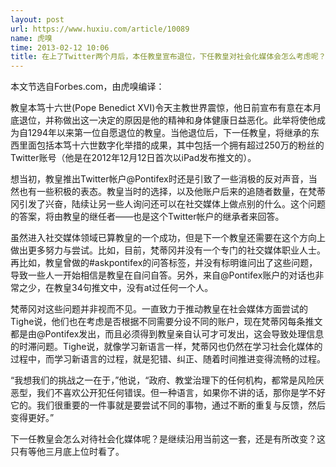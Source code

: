 ```yaml
---
layout: post
url: https://www.huxiu.com/article/10089
name: 虎嗅
time: 2013-02-12 10:06
title: 在上了Twitter两个月后，本任教皇宣布退位，下任教皇对社会化媒体会怎么考虑呢？
---
```

本文节选自Forbes.com，由虎嗅编译：

教皇本笃十六世(Pope Benedict XVI)令天主教世界震惊，他日前宣布有意在本月底退位，并称做出这一决定的原因是他的精神和身体健康日益恶化。此举将使他成为自1294年以来第一位自愿退位的教皇。当他退位后，下一任教皇，将继承的东西里面包括本笃十六世数字化举措的成果，其中包括一个拥有超过250万的粉丝的Twitter账号（他是在2012年12月12日首次以iPad发布推文的）。

想当初，教皇推出Twitter帐户@Pontifex时还是引致了一些消极的反对声音，当然也有一些积极的表态。教皇当时的选择，以及他账户后来的追随者数量，在梵蒂冈引发了兴奋，陆续让另一些人询问还可以在社交媒体上做点别的什么。这个问题的答案，将由教皇的继任者——也是这个Twitter帐户的继承者来回答。

虽然进入社交媒体领域已算教皇的一个成功，但是下一个教皇还需要在这个方向上做出更多努力与尝试。比如，目前，梵蒂冈并没有一个专门的社交媒体职业人士。再比如，教皇曾做的#askpontifex的问答标签，并没有标明谁问出了这些问题，导致一些人一开始相信是教皇在自问自答。另外，来自@Pontifex账户的对话也非常之少，在教皇34句推文中，没有at过任何一个人。

梵蒂冈对这些问题并非视而不见。一直致力于推动教皇在社会媒体方面尝试的Tighe说，他们也在考虑是否根据不同需要分设不同的账户，现在梵蒂冈每条推文都是由@Pontifex发出，而且必须得到教皇亲自认可才可发出，这会导致处理信息的时滞问题。Tighe说，就像学习新语言一样，梵蒂冈也仍然在学习社会化媒体的过程中，而学习新语言的过程，就是犯错、纠正、随着时间推进变得流畅的过程。

“我想我们的挑战之一在于，”他说，“政府、教堂治理下的任何机构，都常是风险厌恶型，我们不喜欢公开犯任何错误。但一种语言，如果你不讲的话，那你是学不好它的。我们很重要的一件事就是要尝试不同的事物，通过不断的重复与反馈，然后变得更好。”

下一任教皇会怎么对待社会化媒体呢？是继续沿用当前这一套，还是有所改变？这只有等他三月底上位时看了。

